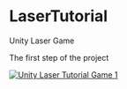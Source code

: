 # LaserTutorial
Unity Laser Game

The first step of the project

[![Unity Laser Tutorial Game 1](https://img.youtube.com/vi/STPTfBgLi_Y/0.jpg)](https://www.youtube.com/watch?v=STPTfBgLi_Y)
